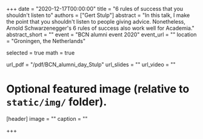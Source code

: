 +++
date = "2020-12-17T00:00:00"
title = "6 rules of success that you shouldn't listen to"
authors = ["Gert Stulp"]
abstract = "In this talk, I make the point that you shouldn't listen to people giving advice. Nonetheless, Arnold Schwarzenegger's 6 rules of success also work well for Academia."
abstract_short = ""
event = "BCN alumni event 2020"
event_url = ""
location = "Groningen, the Netherlands"

selected = true
math = true

url_pdf = "/pdf/BCN_alumni_day_Stulp"
url_slides = ""
url_video = ""


# Optional featured image (relative to `static/img/` folder).
[header]
image = ""
caption = ""

+++
